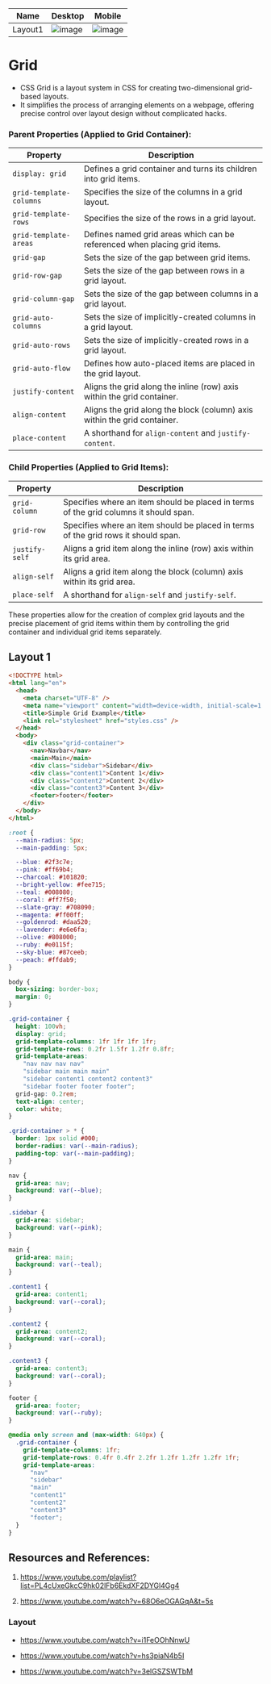 | Name    | Desktop                                                                                                          | Mobile                                                                                                           |
| ------- | ---------------------------------------------------------------------------------------------------------------- | ---------------------------------------------------------------------------------------------------------------- |
| Layout1 | ![image](https://github.com/SanjeebLama/learning-in-public/assets/51410633/ddf16f65-8298-4c7c-be28-fe73fb472feb) | ![image](https://github.com/SanjeebLama/learning-in-public/assets/51410633/92dfc8d0-4dca-4357-99af-fd0bf0078002) |

# Grid

- CSS Grid is a layout system in CSS for creating two-dimensional grid-based layouts.
- It simplifies the process of arranging elements on a webpage, offering precise control over layout design without complicated hacks.

### Parent Properties (Applied to Grid Container):

| Property                | Description                                                               |
| ----------------------- | ------------------------------------------------------------------------- |
| `display: grid`         | Defines a grid container and turns its children into grid items.          |
| `grid-template-columns` | Specifies the size of the columns in a grid layout.                       |
| `grid-template-rows`    | Specifies the size of the rows in a grid layout.                          |
| `grid-template-areas`   | Defines named grid areas which can be referenced when placing grid items. |
| `grid-gap`              | Sets the size of the gap between grid items.                              |
| `grid-row-gap`          | Sets the size of the gap between rows in a grid layout.                   |
| `grid-column-gap`       | Sets the size of the gap between columns in a grid layout.                |
| `grid-auto-columns`     | Sets the size of implicitly-created columns in a grid layout.             |
| `grid-auto-rows`        | Sets the size of implicitly-created rows in a grid layout.                |
| `grid-auto-flow`        | Defines how auto-placed items are placed in the grid layout.              |
| `justify-content`       | Aligns the grid along the inline (row) axis within the grid container.    |
| `align-content`         | Aligns the grid along the block (column) axis within the grid container.  |
| `place-content`         | A shorthand for `align-content` and `justify-content`.                    |

### Child Properties (Applied to Grid Items):

| Property       | Description                                                                           |
| -------------- | ------------------------------------------------------------------------------------- |
| `grid-column`  | Specifies where an item should be placed in terms of the grid columns it should span. |
| `grid-row`     | Specifies where an item should be placed in terms of the grid rows it should span.    |
| `justify-self` | Aligns a grid item along the inline (row) axis within its grid area.                  |
| `align-self`   | Aligns a grid item along the block (column) axis within its grid area.                |
| `place-self`   | A shorthand for `align-self` and `justify-self`.                                      |

These properties allow for the creation of complex grid layouts and the precise placement of grid items within them by controlling the grid container and individual grid items separately.

## Layout 1

```html
<!DOCTYPE html>
<html lang="en">
  <head>
    <meta charset="UTF-8" />
    <meta name="viewport" content="width=device-width, initial-scale=1.0" />
    <title>Simple Grid Example</title>
    <link rel="stylesheet" href="styles.css" />
  </head>
  <body>
    <div class="grid-container">
      <nav>Navbar</nav>
      <main>Main</main>
      <div class="sidebar">Sidebar</div>
      <div class="content1">Content 1</div>
      <div class="content2">Content 2</div>
      <div class="content3">Content 3</div>
      <footer>footer</footer>
    </div>
  </body>
</html>
```

```css
:root {
  --main-radius: 5px;
  --main-padding: 5px;

  --blue: #2f3c7e;
  --pink: #ff69b4;
  --charcoal: #101820;
  --bright-yellow: #fee715;
  --teal: #008080;
  --coral: #ff7f50;
  --slate-gray: #708090;
  --magenta: #ff00ff;
  --goldenrod: #daa520;
  --lavender: #e6e6fa;
  --olive: #808000;
  --ruby: #e0115f;
  --sky-blue: #87ceeb;
  --peach: #ffdab9;
}

body {
  box-sizing: border-box;
  margin: 0;
}

.grid-container {
  height: 100vh;
  display: grid;
  grid-template-columns: 1fr 1fr 1fr 1fr;
  grid-template-rows: 0.2fr 1.5fr 1.2fr 0.8fr;
  grid-template-areas:
    "nav nav nav nav"
    "sidebar main main main"
    "sidebar content1 content2 content3"
    "sidebar footer footer footer";
  grid-gap: 0.2rem;
  text-align: center;
  color: white;
}

.grid-container > * {
  border: 1px solid #000;
  border-radius: var(--main-radius);
  padding-top: var(--main-padding);
}

nav {
  grid-area: nav;
  background: var(--blue);
}

.sidebar {
  grid-area: sidebar;
  background: var(--pink);
}

main {
  grid-area: main;
  background: var(--teal);
}

.content1 {
  grid-area: content1;
  background: var(--coral);
}

.content2 {
  grid-area: content2;
  background: var(--coral);
}

.content3 {
  grid-area: content3;
  background: var(--coral);
}

footer {
  grid-area: footer;
  background: var(--ruby);
}

@media only screen and (max-width: 640px) {
  .grid-container {
    grid-template-columns: 1fr;
    grid-template-rows: 0.4fr 0.4fr 2.2fr 1.2fr 1.2fr 1.2fr 1fr;
    grid-template-areas:
      "nav"
      "sidebar"
      "main"
      "content1"
      "content2"
      "content3"
      "footer";
  }
}
```

## Resources and References:

1. https://www.youtube.com/playlist?list=PL4cUxeGkcC9hk02lFb6EkdXF2DYGl4Gg4

2. https://www.youtube.com/watch?v=68O6eOGAGqA&t=5s

### Layout

- https://www.youtube.com/watch?v=i1FeOOhNnwU

- https://www.youtube.com/watch?v=hs3piaN4b5I

- https://www.youtube.com/watch?v=3elGSZSWTbM
